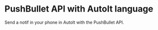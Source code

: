 # PushBullet API with AutoIt language
Send a notif in your phone in AutoIt with the PushBullet API.
